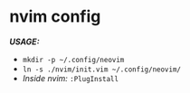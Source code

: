# nvim config
***USAGE:***

- `mkdir -p ~/.config/neovim`
- `ln -s ./nvim/init.vim ~/.config/neovim/`
- _Inside nvim:_ `:PlugInstall`
